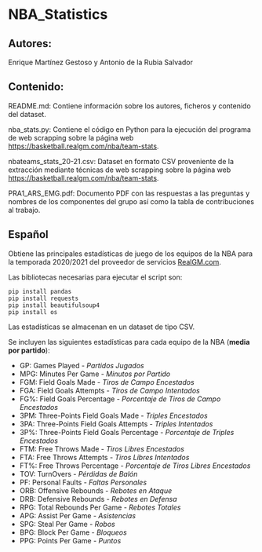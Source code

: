 # NBA_Statistics

## Autores:
Enrique Martínez Gestoso y Antonio de la Rubia Salvador

## Contenido:
README.md: Contiene información sobre los autores, ficheros y contenido del dataset.

nba_stats.py: Contiene el código en Python para la ejecución del programa de web scrapping sobre la página web https://basketball.realgm.com/nba/team-stats.

nbateams_stats_20-21.csv: Dataset en formato CSV proveniente de la extracción mediante técnicas de web scrapping sobre la página web https://basketball.realgm.com/nba/team-stats.

PRA1_ARS_EMG.pdf: Documento PDF con las respuestas a las preguntas y nombres de los componentes del grupo así como la tabla de contribuciones al trabajo.

## Español 
Obtiene las principales estadísticas de juego de los equipos de la NBA para la temporada 2020/2021 del proveedor de servicios [RealGM.com](https://basketball.realgm.com/nba/team-stats).

Las bibliotecas necesarias para ejecutar el script son:

```
pip install pandas
pip install requests
pip install beautifulsoup4
pip install os
```

Las estadísticas se almacenan en un dataset de tipo CSV.

Se incluyen las siguientes estadísticas para cada equipo de la NBA (**media por partido**):

- GP: Games Played - *Partidos Jugados*
- MPG: Minutes Per Game - *Minutos por Partido*
- FGM: Field Goals Made - *Tiros de Campo Encestados*
- FGA: Field Goals Attempts - *Tiros de Campo Intentados*
- FG%: Field Goals Percentage - *Porcentaje de Tiros de Campo Encestados*
- 3PM: Three-Points Field Goals Made - *Triples Encestados*
- 3PA: Three-Points Field Goals Attempts - *Triples Intentados*
- 3P%: Three-Points Field Goals Percentage - *Porcentaje de Triples Encestados*
- FTM: Free Throws Made - *Tiros Libres Encestados*
- FTA: Free Throws Attempts - *Tiros Libres Intentados*
- FT%: Free Throws Percentage - *Porcentaje de Tiros Libres Encestados*
- TOV: TurnOvers - *Pérdidas de Balón*
- PF: Personal Faults - *Faltas Personales*
- ORB: Offensive Rebounds - *Rebotes en Ataque*
- DRB: Defensive Rebounds - *Rebotes en Defensa*
- RPG: Total Rebounds Per Game - *Rebotes Totales*
- APG: Assist Per Game - *Asistencias*
- SPG: Steal Per Game - *Robos*
- BPG: Block Per Game - *Bloqueos*
- PPG: Points Per Game - *Puntos*
